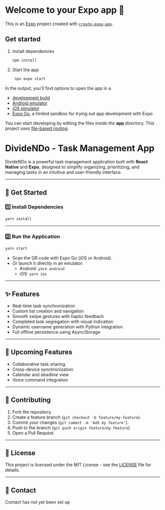 # Welcome to your Expo app 👋

This is an [Expo](https://expo.dev) project created with [`create-expo-app`](https://www.npmjs.com/package/create-expo-app).

## Get started

1. Install dependencies

   ```bash
   npm install
   ```

2. Start the app

   ```bash
    npx expo start
   ```

In the output, you'll find options to open the app in a

- [development build](https://docs.expo.dev/develop/development-builds/introduction/)
- [Android emulator](https://docs.expo.dev/workflow/android-studio-emulator/)
- [iOS simulator](https://docs.expo.dev/workflow/ios-simulator/)
- [Expo Go](https://expo.dev/go), a limited sandbox for trying out app development with Expo

You can start developing by editing the files inside the **app** directory. This project uses [file-based routing](https://docs.expo.dev/router/introduction).

# DivideNDo - Task Management App

DivideNDo is a powerful task management application built with **React Native** and **Expo**, designed to simplify organizing, prioritizing, and managing tasks in an intuitive and user-friendly interface.

---

## 🚀 **Get Started**

### 1️⃣ **Install Dependencies**

```bash
yarn install
```

---

### 2️⃣ **Run the Application**

```bash
yarn start
```

- Scan the QR code with Expo Go (iOS or Android).
- Or launch it directly in an emulator:
  - Android: `yarn android`
  - iOS: `yarn ios`

---

## ✨ **Features**

- Real-time task synchronization
- Custom list creation and navigation
- Smooth swipe gestures with haptic feedback
- Completed task segregation with visual indication
- Dynamic username generation with Python integration
- Full offline persistence using AsyncStorage

---

## 📌 **Upcoming Features**

- Collaborative task sharing
- Cross-device synchronization
- Calendar and deadline view
- Voice command integration

---

## 🤝 **Contributing**

1. Fork the repository.
2. Create a feature branch (`git checkout -b feature/my-feature`).
3. Commit your changes (`git commit -m 'Add my feature'`).
4. Push to the branch (`git push origin feature/my-feature`).
5. Open a Pull Request.

---

## 📄 **License**

This project is licensed under the MIT License - see the [LICENSE](LICENSE) file for details.

---

## 💬 **Contact**

Contact has not yet been set up
